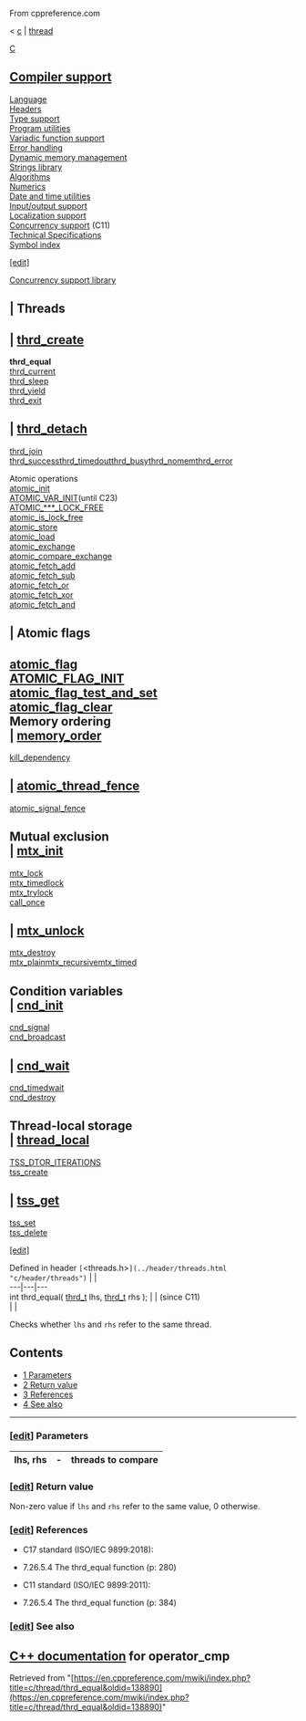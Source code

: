 From cppreference.com

< [c](../../c.html "c")‎ | [thread](../thread.html "c/thread")

[ C](../../c.html "c")

[Compiler support](../compiler_support.html "c/compiler support")  
---  
[Language](../language.html "c/language")  
[Headers](../header.html "c/header")  
[Type support](../types.html "c/types")  
[Program utilities](../program.html "c/program")  
[Variadic function support](../variadic.html "c/variadic")  
[Error handling](../error.html "c/error")  
[Dynamic memory management](../memory.html "c/memory")  
[Strings library](../string.html "c/string")  
[Algorithms](../algorithm.html "c/algorithm")  
[Numerics](../numeric.html "c/numeric")  
[Date and time utilities](../chrono.html "c/chrono")  
[Input/output support](../io.html "c/io")  
[Localization support](../locale.html "c/locale")  
[Concurrency support](../thread.html "c/thread") (C11)  
[Technical Specifications](../experimental.html "c/experimental")  
[Symbol index](../index.html "c/symbol index")  
  
[[edit]](https://en.cppreference.com/mwiki/index.php?title=Template:c/navbar_content&action=edit)

[ Concurrency support library](../thread.html "c/thread")

|  Threads  
---  
| [thrd_create](thrd_create.html "c/thread/thrd create")  
---  
**thrd_equal**  
[thrd_current](thrd_current.html "c/thread/thrd current")  
[thrd_sleep](thrd_sleep.html "c/thread/thrd sleep")  
[thrd_yield](thrd_yield.html "c/thread/thrd yield")  
[thrd_exit](thrd_exit.html "c/thread/thrd exit")  
  
| [thrd_detach](thrd_detach.html "c/thread/thrd detach")  
---  
[thrd_join](thrd_join.html "c/thread/thrd join")  
[thrd_successthrd_timedoutthrd_busythrd_nomemthrd_error](thrd_errors.html "c/thread/thrd errors")  
  
Atomic operations  
[atomic_init](../atomic/atomic_init.html "c/atomic/atomic init")  
[ATOMIC_VAR_INIT](../atomic/ATOMIC_VAR_INIT.html "c/atomic/ATOMIC VAR INIT")(until C23)  
[ATOMIC_***_LOCK_FREE](../atomic/ATOMIC_LOCK_FREE_consts.html "c/atomic/ATOMIC LOCK FREE consts")  
[atomic_is_lock_free](../atomic/atomic_is_lock_free.html "c/atomic/atomic is lock free")  
[atomic_store](../atomic/atomic_store.html "c/atomic/atomic store")  
[atomic_load](../atomic/atomic_load.html "c/atomic/atomic load")  
[atomic_exchange](../atomic/atomic_exchange.html "c/atomic/atomic exchange")  
[atomic_compare_exchange](../atomic/atomic_compare_exchange.html "c/atomic/atomic compare exchange")  
[atomic_fetch_add](../atomic/atomic_fetch_add.html "c/atomic/atomic fetch add")  
[atomic_fetch_sub](../atomic/atomic_fetch_sub.html "c/atomic/atomic fetch sub")  
[atomic_fetch_or](../atomic/atomic_fetch_or.html "c/atomic/atomic fetch or")  
[atomic_fetch_xor](../atomic/atomic_fetch_xor.html "c/atomic/atomic fetch xor")  
[atomic_fetch_and](../atomic/atomic_fetch_and.html "c/atomic/atomic fetch and")  
  
|  Atomic flags  
---  
[atomic_flag](../atomic/atomic_flag.html "c/atomic/atomic flag")  
[ATOMIC_FLAG_INIT](../atomic/ATOMIC_FLAG_INIT.html "c/atomic/ATOMIC FLAG INIT")  
[atomic_flag_test_and_set](../atomic/atomic_flag_test_and_set.html "c/atomic/atomic flag test and set")  
[atomic_flag_clear](../atomic/atomic_flag_clear.html "c/atomic/atomic flag clear")  
Memory ordering  
| [memory_order](../atomic/memory_order.html "c/atomic/memory order")  
---  
[kill_dependency](../atomic/kill_dependency.html "c/atomic/kill dependency")  
  
| [atomic_thread_fence](../atomic/atomic_thread_fence.html "c/atomic/atomic thread fence")  
---  
[atomic_signal_fence](../atomic/atomic_signal_fence.html "c/atomic/atomic signal fence")  
  
Mutual exclusion  
| [mtx_init](mtx_init.html "c/thread/mtx init")  
---  
[mtx_lock](mtx_lock.html "c/thread/mtx lock")  
[mtx_timedlock](mtx_timedlock.html "c/thread/mtx timedlock")  
[mtx_trylock](mtx_trylock.html "c/thread/mtx trylock")  
[call_once](ONCE_FLAG_INIT.html "c/thread/call once")  
  
| [mtx_unlock](mtx_unlock.html "c/thread/mtx unlock")  
---  
[mtx_destroy](mtx_destroy.html "c/thread/mtx destroy")  
[mtx_plainmtx_recursivemtx_timed](mtx_types.html "c/thread/mtx types")  
  
Condition variables  
| [cnd_init](cnd_init.html "c/thread/cnd init")  
---  
[cnd_signal](cnd_signal.html "c/thread/cnd signal")  
[cnd_broadcast](cnd_broadcast.html "c/thread/cnd broadcast")  
  
| [cnd_wait](cnd_wait.html "c/thread/cnd wait")  
---  
[cnd_timedwait](cnd_timedwait.html "c/thread/cnd timedwait")  
[cnd_destroy](cnd_destroy.html "c/thread/cnd destroy")  
  
Thread-local storage  
| [thread_local](thread_local.html "c/thread/thread local")  
---  
[TSS_DTOR_ITERATIONS](TSS_DTOR_ITERATIONS.html "c/thread/TSS DTOR ITERATIONS")  
[tss_create](tss_create.html "c/thread/tss create")  
  
| [tss_get](tss_get.html "c/thread/tss get")  
---  
[tss_set](tss_set.html "c/thread/tss set")  
[tss_delete](tss_delete.html "c/thread/tss delete")  
  
[[edit]](https://en.cppreference.com/mwiki/index.php?title=Template:c/thread/navbar_content&action=edit)

Defined in header `[`<threads.h>`](../header/threads.html "c/header/threads")` |  |   
---|---|---  
int thrd_equal( [thrd_t](../thread.html) lhs, [thrd_t](../thread.html) rhs ); |  |  (since C11)  
| |   
  
Checks whether `lhs` and `rhs` refer to the same thread. 

## Contents

  * [1 Parameters](thrd_equal.html#Parameters)
  * [2 Return value](thrd_equal.html#Return_value)
  * [3 References](thrd_equal.html#References)
  * [4 See also](thrd_equal.html#See_also)

  
---  
  
### [[edit](https://en.cppreference.com/mwiki/index.php?title=c/thread/thrd_equal&action=edit&section=1 "Edit section: Parameters")] Parameters

lhs, rhs  |  \-  |  threads to compare   
---|---|---  
  
### [[edit](https://en.cppreference.com/mwiki/index.php?title=c/thread/thrd_equal&action=edit&section=2 "Edit section: Return value")] Return value

Non-zero value if `lhs` and `rhs` refer to the same value, ​0​ otherwise. 

### [[edit](https://en.cppreference.com/mwiki/index.php?title=c/thread/thrd_equal&action=edit&section=3 "Edit section: References")] References

  * C17 standard (ISO/IEC 9899:2018): 



    

  * 7.26.5.4 The thrd_equal function (p: 280) 



  * C11 standard (ISO/IEC 9899:2011): 



    

  * 7.26.5.4 The thrd_equal function (p: 384) 



### [[edit](https://en.cppreference.com/mwiki/index.php?title=c/thread/thrd_equal&action=edit&section=4 "Edit section: See also")] See also

[C++ documentation](../../cpp/thread/thread/id/operator_cmp.html "cpp/thread/thread/id/operator cmp") for operator_cmp  
---  
  
Retrieved from "[https://en.cppreference.com/mwiki/index.php?title=c/thread/thrd_equal&oldid=138890](https://en.cppreference.com/mwiki/index.php?title=c/thread/thrd_equal&oldid=138890)" 
